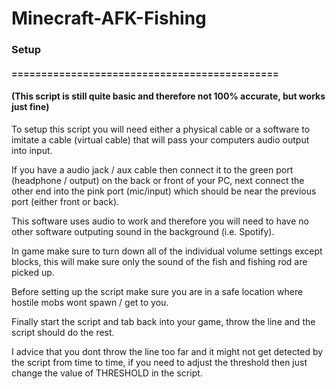 # Minecraft-AFK-Fishing


### Setup
#### =============================================

#### (This script is still quite basic and therefore not 100% accurate, but works just fine)

To setup this script you will need either a physical
cable or a software to imitate a cable (virtual cable) 
that will pass your computers audio output into input. 

If you have a audio jack / aux cable then connect it to the green port 
(headphone / output) on the back or front of your PC, next connect the other end
into the pink port (mic/input) which should be near the previous port (either front or back).

This software uses audio to work and therefore you will
need to have no other software outputing sound in the background (i.e. Spotify).

In game make sure to turn down all of the individual volume settings
except blocks, this will make sure only the sound of the fish and fishing rod
are picked up.

Before setting up the script make sure you are in a safe location where hostile mobs
wont spawn / get to you.

Finally start the script and tab back into your game, throw the line and the script should do the rest.

I advice that you dont throw the line too far and it might not get detected by the script from time to time, 
if you need to adjust the threshold then just change the value of THRESHOLD in the script. 


